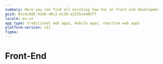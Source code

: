```yaml
---
summary: Here you can find all existing how-tos on front-end development.
guid: 8cc4c0d5-01bb-40c2-bc30-a2535ce485ff
locale: en-us
app_type: traditional web apps, mobile apps, reactive web apps
platform-version: o11
figma:
---
```


# Front-End
